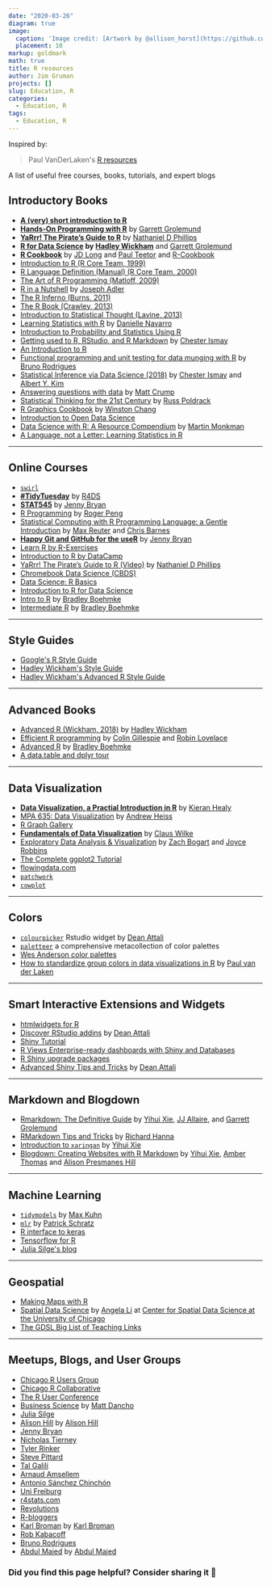 ```yaml
---
date: "2020-03-26"
diagram: true
image: 
  caption: 'Image credit: [Artwork by @allison_horst](https://github.com/allisonhorst/stats-illustrations/blob/master/rstats-artwork/code_hero_rstats.png)'
  placement: 10
markup: goldmark
math: true
title: R resources
author: Jim Gruman
projects: []
slug: Education, R
categories:
  - Education, R
tags:
  - Education, R
---
```


Inspired by:
> Paul VanDerLaken's [R resources](https://paulvanderlaken.com/2017/08/10/r-resources-cheatsheets-tutorials-books/?blogsub=confirming#533)

A list of useful free courses, books, tutorials, and expert blogs

## Introductory Books
- **[A (very) short introduction to R](https://cran.r-project.org/doc/contrib/Torfs+Brauer-Short-R-Intro.pdf)** 
- **[Hands-On Programming with R](https://rstudio-education.github.io/hopr/)** by [Garrett Grolemund](https://twitter.com/StatGarrett)
- **[YaRrr! The Pirate’s Guide to R](https://bookdown.org/ndphillips/YaRrr/)** by [Nathaniel D Phillips](https://twitter.com/YaRrrBook)
- **[R for Data Science](https://r4ds.had.co.nz/) by [Hadley Wickham](https://twitter.com/hadleywickham)** and [Garrett Grolemund](https://twitter.com/StatGarrett)
- **[R Cookbook](https://rc2e.com/)** by [JD Long](https://twitter.com/CMastication) and [Paul Teetor](https://twitter.com/pteetor) and [R-Cookbook](https://twitter.com/R_cookbook)
- [Introduction to R (R Core Team, 1999)](https://cran.r-project.org/doc/manuals/R-intro.html)
- [R Language Definition (Manual) (R Core Team, 2000)](https://cran.r-project.org/doc/manuals/r-release/R-lang.html)
- [The Art of R Programming (Matloff, 2009)](http://heather.cs.ucdavis.edu/~matloff/132/NSPpart.pdf)
- [R in a Nutshell](https://paulvanderlaken.files.wordpress.com/2017/08/r_in_a_nutshell.pdf) by [Joseph Adler](https://twitter.com/jadler)
- [The R Inferno (Burns, 2011)](http://www.burns-stat.com/pages/Tutor/R_inferno.pdf) 
- [The R Book (Crawley, 2013)](https://www.cs.upc.edu/~robert/teaching/estadistica/TheRBook.pdf) 
- [Introduction to Statistical Thought (Lavine, 2013)](https://people.math.umass.edu/~lavine/Book/book.pdf)
- [Learning Statistics with R](https://learningstatisticswithr.com/) by [Danielle Navarro](https://twitter.com/djnavarro)
- [Introduction to Probability and Statistics Using R](https://www.nongnu.org/ipsur/)
- [Getting used to R, RStudio, and R Markdown](https://bookdown.org/chesterismay/rbasics/) by [Chester Ismay](https://twitter.com/old_man_chester)
- [An Introduction to R ](https://cran.r-project.org/doc/manuals/r-release/R-intro.pdf) 
- [Functional programming and unit testing for data munging with R](https://b-rodrigues.github.io/fput/) by [Bruno Rodrigues](https://twitter.com/brodriguesco)
- [Statistical Inference via Data Science (2018)](https://moderndive.com/2-viz.html) by [Chester Ismay](https://twitter.com/old_man_chester) and [Albert Y. Kim](https://twitter.com/rudeboybert)
- [Answering questions with data](https://crumplab.github.io/statistics/) by [Matt Crump](https://twitter.com/MattCrump_)
- [Statistical Thinking for the 21st Century](https://statsthinking21.github.io/statsthinking21-core-site/) by [Russ Poldrack](https://twitter.com/russpoldrack)
- [R Graphics Cookbook](https://r-graphics.org/) by [Winston Chang](https://twitter.com/winston_chang)
- [Introduction to Open Data Science](http://ohi-science.org/data-science-training/)
- [Data Science with R: A Resource Compendium](https://bookdown.org/martin_monkman/DataScienceResources_book/) by [Martin Monkman](https://twitter.com/monkmanmh)
- [A Language, not a Letter: Learning Statistics in R](https://ademos.people.uic.edu/index.html)
----
## Online Courses
- [`swirl`](https://swirlstats.com/students.html)
- **[#TidyTuesday](https://github.com/rfordatascience/tidytuesday/blob/master/README.md)** by [R4DS](https://twitter.com/rstats4ds)
- **[STAT545](https://stat545.com/)** by [Jenny Bryan](https://twitter.com/JennyBryan)
- [R Programming](https://www.coursera.org/learn/r-programming) by [Roger Peng](https://twitter.com/rdpeng)
- [Statistical Computing with R Programming Language: a Gentle Introduction](https://www.ucl.ac.uk/short-courses/search-courses/statistical-computing-r-programming-language-gentle-introduction) by [Max Reuter](https://twitter.com/MaxReuterEvo) and [Chris Barnes](https://twitter.com/cssb_lab)
- **[Happy Git and GitHub for the useR](https://happygitwithr.com/)** by [Jenny Bryan](https://twitter.com/JennyBryan)
- [Learn R by R-Exercises](https://www.r-exercises.com/start-here-to-learn-r/)
- [Introduction to R by DataCamp](https://www.datacamp.com/courses/free-introduction-to-r)
- [YaRrr! The Pirate’s Guide to R (Video)](https://www.youtube.com/playlist?list=PL9tt3I41HFS9gmeZFEuNrnu_7V_NFngfJ) by [Nathaniel D Phillips](https://twitter.com/YaRrrBook)
- [Chromebook Data Science (CBDS)](http://jhudatascience.org/chromebookdatascience/cbds.html)
- [Data Science: R Basics](https://www.edx.org/course/data-science-r-basics)
- [Introduction to R for Data Science](https://www.edx.org/course/introduction-to-r-for-data-science-2)
- [Intro to R](https://github.com/uc-r/Intro-R) by [Bradley Boehmke](https://twitter.com/bradleyboehmke)
- [Intermediate R](https://github.com/uc-r/Intermediate-R) by [Bradley Boehmke](https://twitter.com/bradleyboehmke)
----
## Style Guides
- [Google's R Style Guide](https://google.github.io/styleguide/Rguide.html)
- [Hadley Wickham's Style Guide](https://style.tidyverse.org/)
- [Hadley Wickham's Advanced R Style Guide](http://adv-r.had.co.nz/Style.html)
----
## Advanced Books
- [Advanced R (Wickham, 2018)](https://adv-r.hadley.nz/introduction.html) by [Hadley Wickham](https://twitter.com/hadleywickham)
- [Efficient R programming](https://csgillespie.github.io/efficientR/) by [Colin Gillespie](https://twitter.com/csgillespie) and [Robin Lovelace](https://twitter.com/robinlovelace)
- [Advanced R](https://github.com/uc-r/Advanced-R) by [Bradley Boehmke](https://twitter.com/bradleyboehmke)
- [A data.table and dplyr tour](https://atrebas.github.io/post/2019-03-03-datatable-dplyr/)
----
## Data Visualization
- **[Data Visualization, a Practial Introduction in R](https://socviz.co/index.html)** by [Kieran Healy](https://twitter.com/kjhealy)
- [MPA 635: Data Visualization](https://datavizf18.classes.andrewheiss.com/) by [Andrew Heiss](https://twitter.com/andrewheiss)
- [R Graph Gallery](https://www.r-graph-gallery.com/)
- **[Fundamentals of Data Visualization](https://serialmentor.com/dataviz/index.html)** by [Claus Wilke](https://twitter.com/ClausWilke)
- [Exploratory Data Analysis & Visualization](https://edav.info/index.html) by [Zach Bogart](https://twitter.com/zachbogart) and [Joyce Robbins](https://twitter.com/jtrnyc)
- [The Complete ggplot2 Tutorial](http://r-statistics.co/Complete-Ggplot2-Tutorial-Part1-With-R-Code.html)
- [flowingdata.com](https://flowingdata.com/)
- [`patchwork`](https://patchwork.data-imaginist.com/)
- [`cowplot`](https://cran.r-project.org/web/packages/cowplot/vignettes/introduction.html)
----
## Colors
- [`colourpicker`](https://github.com/daattali/colourpicker/) Rstudio widget by [Dean Attali](https://twitter.com/daattali)
- [`paletteer`](https://emilhvitfeldt.github.io/paletteer/) a comprehensive metacollection of color palettes
- [Wes Anderson color palettes](https://github.com/karthik/wesanderson)
- [How to standardize group colors in data visualizations in R](https://paulvanderlaken.com/2020/03/20/how-to-standardize-group-colors-in-data-visualizations-in-r/) by [Paul van der Laken](https://twitter.com/paulvanderlaken)
----
## Smart Interactive Extensions and Widgets
- [htmlwidgets for R](https://www.htmlwidgets.org) 
- [Discover RStudio addins](https://github.com/daattali/addinslist) by [Dean Attali](https://twitter.com/daattali)
- [Shiny Tutorial](zevross.com/blog/2016/04/19/r-powered-web-applications-with-shiny-a-tutorial-and-cheat-sheet-with-40-example-apps/)
- [R Views Enterprise-ready dashboards with Shiny and Databases](https://rviews.rstudio.com/2017/09/20/dashboards-with-r-and-databases/)
- [R Shiny upgrade packages](http://enhancedatascience.com/2017/07/10/the-packages-you-need-for-your-r-shiny-application/)
- [Advanced Shiny Tips and Tricks](https://github.com/daattali/advanced-shiny#readme) by [Dean Attali](https://twitter.com/daattali)
----
## Markdown and Blogdown
- [Rmarkdown: The Definitive Guide](https://bookdown.org/yihui/rmarkdown/) by [Yihui Xie](https://twitter.com/xieyihui), [JJ Allaire](https://twitter.com/fly_upside_down), and [Garrett Grolemund](https://twitter.com/StatGarrett)
- [RMarkdown Tips and Tricks](https://www.richardshanna.com/tutorial/rmarkdown_tutorial_1/) by [Richard Hanna](https://twitter.com/Richard_S_Hanna)
- [Introduction to `xaringan`](https://slides.yihui.org/xaringan/#1) by [Yihui Xie](https://twitter.com/xieyihui)
- [Blogdown: Creating Websites with R Markdown](https://bookdown.org/yihui/blogdown/) by [Yihui Xie](https://twitter.com/xieyihui), [Amber Thomas](https://twitter.com/ProQuesAsker) and [Alison Presmanes Hill](https://twitter.com/apreshill)
----
## Machine Learning
- [`tidymodels`](https://www.tidyverse.org/blog/2018/08/tidymodels-0-0-1/) by [Max Kuhn](https://twitter.com/topepos)
- [`mlr`](https://mlr.mlr-org.com/articles/tutorial/task.html) by [Patrick Schratz](https://twitter.com/pjs_228)
- [R interface to keras](https://keras.rstudio.com/)
- [Tensorflow for R](https://blogs.rstudio.com/tensorflow/gallery.html)
- [Julia Silge's blog](https://juliasilge.com/)
----
## Geospatial
- [Making Maps with R](http://eriqande.github.io/rep-res-web/lectures/making-maps-with-R.html)
- [Spatial Data Science](https://spatialanalysis.github.io/tutorials/) by [Angela Li](https://twitter.com/CivicAngela) at [Center for Spatial Data Science at the University of Chicago](https://twitter.com/GeoDaCenter)
- [The GDSL Big List of Teaching Links](https://github.com/GDSL-UL/Teaching_Links)
----
## Meetups, Blogs, and User Groups
- [Chicago R Users Group](https://chicago-r-user-group.github.io/)
- [Chicago R Collaborative](https://chircollab.github.io/)
- [The R User Conference](https://user2020.r-project.org/)
- [Business Science](https://www.business-science.io/) by 
[Matt Dancho](https://twitter.com/mdancho84)
- [Julia Silge](https://juliasilge.com/blog/)
- [Alison Hill](https://alison.rbind.io/) by [Alison Hill](https://twitter.com/apreshill)
- [Jenny Bryan](https://jennybryan.org/teach/)
- [Nicholas Tierney](http://njtierney.github.io/)
- [Tyler Rinker](https://trinkerrstuff.wordpress.com)
- [Steve Pittard](https://rollingyours.wordpress.com)
- [Tal Galili](https://r-statistics.com)
- [Arnaud Amsellem](http://www.thertrader.com)
- [Antonio Sánchez Chinchón](https://fronkonstin.com)
- [Uni Freiburg](http://www.rblog.uni-freiburg.de)
- [r4stats.com](http://r4stats.com/blog/)
- [Revolutions](http://blog.revolutionanalytics.com/)
- [R-bloggers](http://www.r-bloggers.com/)
- [Karl Broman](http://kbroman.org/blog/) by [Karl Broman](https://twitter.com/kwbroman)
- [Rob Kabacoff](https://www.statmethods.net/)
- [Bruno Rodrigues](http://www.brodrigues.co/)
- [Abdul Majed](https://www.programmingwithr.com/) by [Abdul Majed](https://twitter.com/1littlecoder)


### Did you find this page helpful? Consider sharing it 🙌


